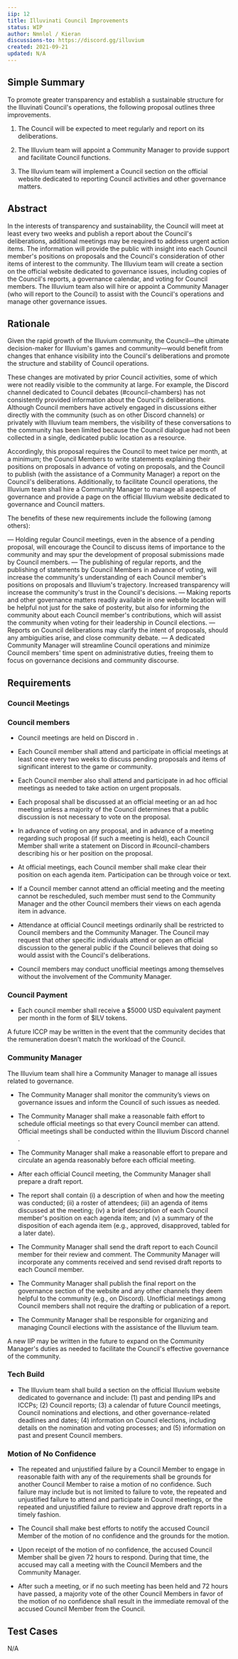 ```yaml
---
iip: 12
title: Illuvinati Council Improvements
status: WIP
author: Nmnlol / Kieran
discussions-to: https://discord.gg/illuvium
created: 2021-09-21
updated: N/A
---
```


## Simple Summary
To promote greater transparency and establish a sustainable structure for the Illuvinati Council's operations, the following proposal outlines three improvements.

1. The Council will be expected to meet regularly and report on its deliberations.

2. The Illuvium team will appoint a Community Manager to provide support and facilitate Council functions.

3. The Illuvium team will implement a Council section on the official website dedicated to reporting Council activities and other governance matters.


## Abstract
In the interests of transparency and sustainability, the Council will meet at least every two weeks and publish a report about the Council's deliberations, additional meetings may be required to address urgent action items. The information will provide the public with insight into each Council member's positions on proposals and the Council's consideration of other items of interest to the community. The Illuvium team will create a section on the official website dedicated to governance issues, including copies of the Council's reports, a governance calendar, and voting for Council members. The Illuvium team also will hire or appoint a Community Manager (who will report to the Council) to assist with the Council's operations and manage other governance issues. 

## Rationale
Given the rapid growth of the Illuvium community, the Council—the ultimate decision-maker for Illuvium's games and community—would benefit from changes that enhance visibility into the Council's deliberations and promote the structure and stability of Council operations.

These changes are motivated by prior Council activities, some of which were not readily visible to the community at large. For example, the Discord channel dedicated to Council debates (#council-chambers) has not consistently provided information about the Council's deliberations. Although Council members have actively engaged in discussions either directly with the community (such as on other Discord channels) or privately with Illuvium team members, the visibility of these conversations to the community has been limited because the Council dialogue had not been collected in a single, dedicated public location as a resource.

Accordingly, this proposal requires the Council to meet twice per month, at a minimum; the Council Members to write statements explaining their positions on proposals in advance of voting on proposals, and the Council to publish (with the assistance of a Community Manager) a report on the Council's deliberations. Additionally, to facilitate Council operations, the Illuvium team shall hire a Community Manager to manage all aspects of governance and provide a page on the official Illuvium website dedicated to governance and Council matters.

The benefits of these new requirements include the following (among others):

— Holding regular Council meetings, even in the absence of a pending proposal, will encourage the Council to discuss items of importance to the community and may spur the development of proposal submissions made by Council members.
— The publishing of regular reports, and the publishing of statements by Council Members in advance of voting, will increase the community's understanding of each Council member's positions on proposals and Illuvium's trajectory. Increased transparency will increase the community's trust in the Council's decisions.
— Making reports and other governance matters readily available in one website location will be helpful not just for the sake of posterity, but also for informing the community about each Council member's contributions, which will assist the community when voting for their leadership in Council elections.
— Reports on Council deliberations may clarify the intent of proposals, should any ambiguities arise, and close community debate.
— A dedicated Community Manager will streamline Council operations and minimize Council members' time spent on administrative duties, freeing them to focus on governance decisions and community discourse.

## Requirements

### Council Meetings

### Council members 

* Council meetings are held on Discord in <governance-voice>.

* Each Council member shall attend and participate in official meetings at least once every two weeks to discuss pending proposals and items of significant interest to the game or community.

* Each Council member also shall attend and participate in ad hoc official meetings as needed to take action on urgent proposals.

* Each proposal shall be discussed at an official meeting or an ad hoc meeting unless a majority of the Council determines that a public discussion is not necessary to vote on the proposal.

* In advance of voting on any proposal, and in advance of a meeting regarding such proposal (if such a meeting is held), each Council Member shall write a statement on Discord in #council-chambers describing his or her position on the proposal.

* At official meetings, each Council member shall make clear their position on each agenda item. Participation can be through voice or text. 

* If a Council member cannot attend an official meeting and the meeting cannot be rescheduled, such member must send to the Community Manager and the other Council members their views on each agenda item in advance.

* Attendance at official Council meetings ordinarily shall be restricted to Council members and the Community Manager. The Council may request that other specific individuals attend or open an official discussion to the general public if the Council believes that doing so would assist with the Council's deliberations.

* Council members may conduct unofficial meetings among themselves without the involvement of the Community Manager.

### Council Payment

* Each council member shall receive a $5000 USD equivalent payment per month in the form of $ILV tokens. 

A future ICCP may be written in the event that the community decides that the remuneration doesn’t match the workload of the Council. 

### Community Manager

The Illuvium team shall hire a Community Manager to manage all issues related to governance.

* The Community Manager shall monitor the community’s views on governance issues and inform the Council of such issues as needed.

* The Community Manager shall make a reasonable faith effort to schedule official meetings so that every Council member can attend. Official meetings shall be conducted within the Illuvium Discord channel <governance-voice>. 

* The Community Manager shall make a reasonable effort to prepare and circulate an agenda reasonably before each official meeting.

* After each official Council meeting, the Community Manager shall prepare a draft report.

* The report shall contain (i) a description of when and how the meeting was conducted; (ii) a roster of attendees; (iii) an agenda of items discussed at the meeting; (iv) a brief description of each Council member's position on each agenda item; and (v) a summary of the disposition of each agenda item (e.g., approved, disapproved, tabled for a later date).

* The Community Manager shall send the draft report to each Council member for their review and comment. The Community Manager will incorporate any comments received and send revised draft reports to each Council member. 

* The Community Manager shall publish the final report on the governance section of the website and any other channels they deem helpful to the community (e.g., on Discord). Unofficial meetings among Council members shall not require the drafting or publication of a report.

* The Community Manager shall be responsible for organizing and managing Council elections with the assistance of the Illuvium team.

A new IIP may be written in the future to expand on the Community Manager's duties as needed to facilitate the Council's effective governance of the community. 

### Tech Build 

* The Illuvium team shall build a section on the official Illuvium website dedicated to governance and include: (1) past and pending IIPs and ICCPs; (2) Council reports; (3) a calendar of future Council meetings, Council nominations and elections, and other governance-related deadlines and dates; (4) information on Council elections, including details on the nomination and voting processes; and (5) information on past and present Council members.

### Motion of No Confidence

* The repeated and unjustified failure by a Council Member to engage in reasonable faith with any of the requirements shall be grounds for another Council Member to raise a motion of no confidence.  Such failure may include but is not limited to failure to vote, the repeated and unjustified failure to attend and participate in Council meetings, or the repeated and unjustified failure to review and approve draft reports in a timely fashion.

* The Council shall make best efforts to notify the accused Council Member of the motion of no confidence and the grounds for the motion.

* Upon receipt of the motion of no confidence, the accused Council Member shall be given 72 hours to respond.  During that time, the accused may call a meeting with the Council Members and the Community Manager.

* After such a meeting, or if no such meeting has been held and 72 hours have passed, a majority vote of the other Council Members in favor of the motion of no confidence shall result in the immediate removal of the accused Council Member from the Council.


## Test Cases
N/A